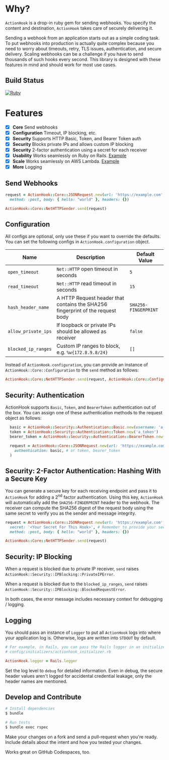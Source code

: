 # Why?

`ActionHook` is a drop-in ruby gem for sending webhooks. You specify the content and destination, `ActionHook` takes care of securely delivering it.

Sending a webhook from an application starts out as a simple coding task. To put webhooks into production is actually quite complex because you need to worry about timeouts, retry, TLS issues, authentication, and secure delivery. Scaling webhooks can be a challenge if you have to send thousands of such hooks every second. This library is designed with these features in mind and should work for most use cases.

## Build Status
[![Ruby](https://github.com/smsohan/actionhook/actions/workflows/ruby.yml/badge.svg)](https://github.com/smsohan/actionhook/actions/workflows/ruby.yml)

# Features

- [x] **Core** Send webhooks
- [x] **Configuration** Timeout, IP blocking, etc.
- [x] **Security** Supports HTTP Basic, Token, and Bearer Token auth
- [x] **Security** Blocks private IPs and allows custom IP blocking
- [x] **Security** 2-factor authentication using a secret for each receiver
- [x] **Usability** Works seamlessly on Ruby on Rails. [Example](examples/actionhook-rails-example)
- [x] **Scale** Works seamlessly on AWS Lambda. [Example](examples/actionhook-aws-lambda-example)
- [x] **More** Logging

## Send Webhooks

```ruby
request = ActionHook::Core::JSONRequest.new(url: 'https://example.com',
  method: :post, body: { hello: "world" }, headers: {})

ActionHook::Core::NetHTTPSender.send(request)
```

## Configuration

All configs are optional, only use these if you want to override the defaults.
You can set the following configs in `ActionHook.configuration` object.

|Name|Description|Default Value|
|---|---|---|
|`open_timeout` | `Net::HTTP` open timeout in seconds | `5` |
|`read_timeout` | `Net::HTTP` read timeout in seconds | `15`|
|`hash_header_name` | A HTTP Request header that contains the SHA256 fingerprint of the request body | `SHA256-FINGERPRINT` |
|`allow_private_ips` | If loopback or private IPs should be allowed as receiver | `false` |
|`blocked_ip_ranges` | Custom IP ranges to block, e.g. `%w{172.8.9.8/24}`| `[]`|

Instead of `ActionHook.configuration`, you can provide an instance of `ActionHook::Core::Configuration` to the `send` method as follows:

```ruby
ActionHook::Core::NetHTTPSender.send(request, ActionHook::Core::Configuration.new)
```

## Security: Authentication

ActionHook supports `Basic`, `Token`, and `BearerToken` authentication out of the box. You can assign one of these authentication methods to the request object as follows:

```ruby
  basic = ActionHook::Security::Authentication::Basic.new(username: 'a_user', password: 'a_pass')
  token = ActionHook::Security::Authentication::Token.new('a_token')
  bearer_token = ActionHook::Security::Authentication::BearerToken.new('a_bearer_token')

  request = ActionHook::Core::JSONRequest.new(url: 'https://example.com',
    authentication: basic, # or token, bearer_token
  )
```

## Security: 2-Factor Authentication: Hashing With a Secure Key

You can generate a secure key for each receiving endpoint and pass it to `ActionHook`
for adding a 2<sup>nd</sup> factor authentication. Using this key, `ActionHook` will automatically add the `SHA256-FINGERPRINT` header to the webhook. The receiver can compute the SHA256 digest of the request body using the same secret to verify you as the sender and message integrity.

```ruby
request = ActionHook::Core::JSONRequest.new(url: 'https://example.com',
  secret: '<Your Secret For This Hook>', # Remember to provide your secret
  method: :post, body: { hello: "world" }, headers: {})

ActionHook::Core::NetHTTPSender.send(request)
```

## Security: IP Blocking

When a request is blocked due to private IP receiver, `send` raises `ActionHook::Security::IPBlocking::PrivateIPError`.

When a request is blocked due to the `blocked_ip_ranges`, `send` raises `ActionHook::Security::IPBlocking::BlockedRequestError`.

In both cases, the error message includes necessary context for debugging / logging.

## Logging

You should pass an instance of `Logger` to put all `ActionHook` logs into where your application log is. Otherwise, logs are written into `STDOUT` by default.

```ruby
# For example, in Rails, you can pass the Rails logger in an initializer
# config/initializers/actionhook_initializer.rb

ActionHook.logger = Rails.logger
```

Set the log level to `debug` for detailed information. Even in debug, the secure header values aren't logged for accidental credential leakage, only the header names are mentioned.

## Develop and Contribute

```bash
# Install dependencies
$ bundle

# Run tests
$ bundle exec rspec
```

Make your changes on a fork and send a pull-request when you're ready. Include details about the intent and how you tested your changes.

Works great on GitHub Codespaces, too.